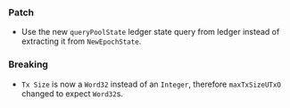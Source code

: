 ### Patch

- Use the new `queryPoolState` ledger state query from ledger instead of extracting it from `NewEpochState`.

### Breaking

- `Tx Size` is now a `Word32` instead of an `Integer`, therefore `maxTxSizeUTxO` changed to expect `Word32`s.
